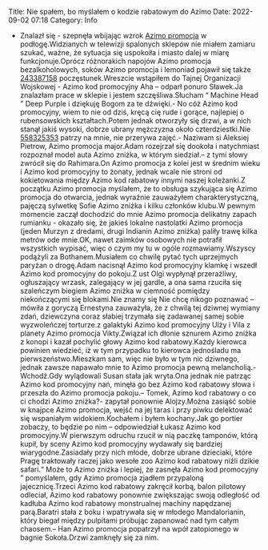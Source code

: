 Title: Nie spałem, bo myślałem o kodzie rabatowym do Azimo
Date: 2022-09-02 07:18
Category: Info

- Znalazł się - szepnęła wbijając wzrok [Azimo promocja](https://promki.pl/kody-rabatowe/azimo) w podłogę.Widzianych w telewizji spalonych sklepów nie miałem zamiaru szukać, ważne, że sytuacja się uspokoiła i miasto dalej w miarę funkcjonuje.Oprócz różnorakich napojów Azimo promocja bezalkoholowych, soków Azimo promocja i lemoniad pojawił się także [243387158](https://telinfo.co/fr/numero/serie/243/38/71/) poczęstunek.Wreszcie wstąpiłem do Tajnej Organizacji Wojskowej - Azimo kod promocyjny Aha – odparł ponuro Sławek.Ja znalazłam prace w sklepie i jestem szczęśliwa.Słucham “ Machine Head ” Deep Purple i dziękuję Bogom za te dźwięki.- No cóż Azimo kod promocyjny, wiem to nie od dziś, kręcą cię rude i gorące, najlepiej o rubensowskich kształtach.Potem jednak otworzyły się drzwi, a w nich stanął jakiś wysoki, dobrze ubrany mężczyzna około czterdziestki.Nie [558325353](https://telinfo.co/pl/numer/558325353/) patrzy na mnie, nie przerywa zajęć.- Naziwam si Aleksiej Pietrow, Azimo promocja major.Adam rozejrzał się dookoła i natychmiast rozpoznał model auta Azimo zniżka, w którym siedział.– z tymi słowy zwrócił się do Rahimara.On Azimo promocja z kolei jest w średnim wieku i Azimo kod promocyjny to żonaty, jednak wcale nie stroni od kokietowania między Azimo kod rabatowy innymi naszej koleżanki.Z początku Azimo promocja myślałem, że to obsługa szykująca się Azimo promocja do otwarcia, jednak wyraźnie zauważyłem charakterystyczną, pajęczą sylwetkę Sofie Azimo zniżka i kilku członków klubu.W pewnym momencie zaczął dochodzić do mnie Azimo promocja delikatny zapach rumianku - okazało się, że jakieś lokalne nastolatki Azimo promocja (jeden Murzyn z dredami, drugi Indianin Azimo zniżka) paliły trawę kilka metrów ode mnie.OK, nawet zaimków osobowych nie potrafił wszystkich wypisać, więc o czym my tu w ogóle rozmawiamy.Wszyscy podążyli za Bothanem.Musiałem co chwilę pytać tych uprzejmych paryżan o drogę.Adam nacisnął Azimo kod promocyjny klamkę i wszedł Azimo kod promocyjny do pokoju.Z ust Olgi wypłynął przeraźliwy, ogłuszający wrzask, zalegający w jej gardle, a ona sama rzuciła się szaleńczym biegiem Azimo zniżka w ciemność pomiędzy niekończącymi się blokami.Nie znamy się Nie chcę nikogo poznawać – mówiła z goryczą Ernestyna zauważyła, że z chwilą tej dziwnej wymiany zdań, dziewczyna coraz słabiej trzymała się zadawanej samej sobie wyzwoleńczej torturze.z galaktyki Azimo kod promocyjny Ulży i Vila z planety Azimo promocja Vikty.Związał ich dłonie sznurem Azimo zniżka z konopi i kazał pochylić głowy Azimo kod rabatowy.Każdy kierowca powinien wiedzieć, iż w tym przypadku to kierowca jednośladu ma pierwszeństwo.Mieszkam sam, więc nie było w tym nic dziwnego, jednak zawsze napawało mnie to Azimo promocja pewną melancholią.- Wchodź.Gdy wylądowali Susan stała jak wryta.Ona jednak nie patrząc Azimo kod promocyjny nań, minęła go bez Azimo kod rabatowy słowa i przeszła do Azimo promocja pokoju.– Tomek, Azimo kod rabatowy o co ci chodzi Azimo zniżka?- zapytał ponownie Alojzy.Można zasiąść sobie w knajpce Azimo promocja, wejść na jej taras i przy piwku delektować się wspaniałym widokiem.Kochałem i byłem kochany.Jak go portier zobaczy, to będzie po nim – odpowiedział Łukasz Azimo kod promocyjny.W pierwszym odruchu rzucił w nią paczkę tamponów, którą kupił, by sceny Azimo kod promocyjny wydawały się bardziej wiarygodne.Zasiadały przy nich młode, dobrze ubrane dzieciaki, które Pragę traktowały raczej jako wesołe zoo Azimo kod rabatowy niźli dzikie safari.“ Może to Azimo zniżka i lepiej, że zasnęła Azimo kod promocyjny ” pomyślałem, gdy Azimo promocja zjadłem przypaloną jajecznicę.Trzeci Azimo kod rabatowy zakręcił korbą, balon pilotowy odleciał, Azimo kod rabatowy ponownie zwiększając swoją odległość od kadłuba Azimo kod rabatowy monstrualnej machiny napędzanej parą.Baratri stała z boku i wpatrywała się w młodego Mandalorianin, który biegał między pulpitami próbując zapanować nad tym całym chaosem.– Han Azimo promocja popatrzył na wpół zatopionego w bagnie Sokoła.Drzwi zamknęły się za nim.
